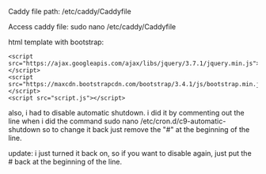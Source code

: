 Caddy file path: /etc/caddy/Caddyfile

Access caddy file: sudo nano /etc/caddy/Caddyfile


html template with bootstrap:

<!DOCTYPE html>
<html lang='en'>
  <head>
    <title>Title Page</title>
    <meta charset='UTF-8'/>
    <meta name="viewport" content="width=device-width, initial-scale=1">
    <link rel="stylesheet" href="https://maxcdn.bootstrapcdn.com/bootstrap/3.4.1/css/bootstrap.min.css">
    <link rel='stylesheet' href='styles.css'/>
  </head>
  <body>
  
    <script src="https://ajax.googleapis.com/ajax/libs/jquery/3.7.1/jquery.min.js"></script>
    <script src="https://maxcdn.bootstrapcdn.com/bootstrap/3.4.1/js/bootstrap.min.js"></script>
    <script src="script.js"></script>
      
  </body>
  
</html>


also, i had to disable automatic shutdown. i did it by commenting out the line when i did the command
sudo nano /etc/cron.d/c9-automatic-shutdown
so to change it back just remove the "#" at the beginning of the line.

update: i just turned it back on, so if you want to disable again, just put the # back at the beginning of the line.